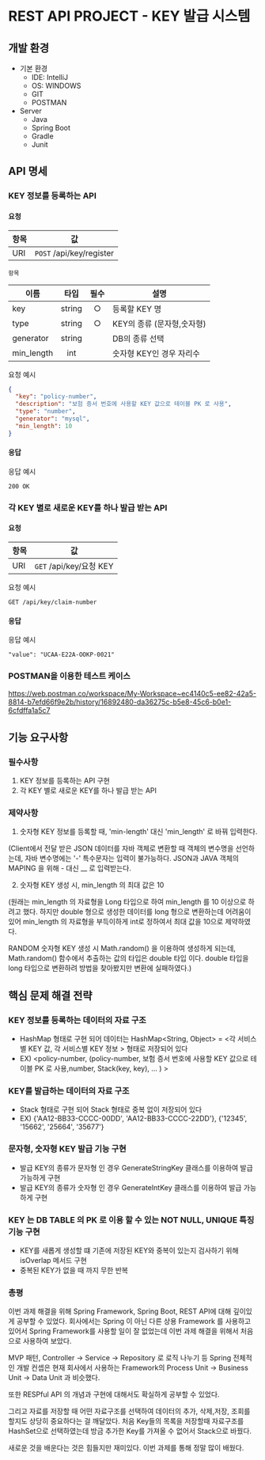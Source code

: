 # REST API PROJECT - KEY 발급 시스템

## 개발 환경
- 기본 환경
    - IDE: IntelliJ
    - OS: WINDOWS
    - GIT
    - POSTMAN
- Server
    - Java
    - Spring Boot 
    - Gradle
    - Junit


API 명세
---
### KEY 정보를 등록하는 API

#### 요청

| 항목 | 값             |
| ---- | -------------- |
| URI  | `POST` /api/key/register |

`항목`

| 이름       |  타입  | 필수 | 설명                                                         |
| ---------- | :----: | :---: | ------------------------------------------------------------ |
| key     | string |  ○   | 등록할 KEY 명                                          |
| type      | string  |  ○   | KEY의 종류 (문자형,숫자형)                                           |
| generator      | string  |     | DB의 종류 선택                                           |
| min_length      | int  |     | 숫자형 KEY인 경우 자리수                                          |

요청 예시

```json
{
  "key": "policy-number",
  "description": "보험 증서 번호에 사용할 KEY 값으로 테이블 PK 로 사용",
  "type": "number",
  "generator": "mysql",
  "min_length": 10
}
```

#### 응답

응답 예시
```
200 OK
```


### 각 KEY 별로 새로운 KEY를 하나 발급 받는 API

#### 요청

| 항목 | 값             |
| ---- | -------------- |
| URI  | `GET` /api/key/요청 KEY |

요청 예시
```
GET /api/key/claim-number
```

#### 응답

응답 예시
```
"value": "UCAA-E22A-OOKP-0021"
```

### POSTMAN을 이용한 테스트 케이스
https://web.postman.co/workspace/My-Workspace~ec4140c5-ee82-42a5-8814-b7efd66f9e2b/history/16892480-da36275c-b5e8-45c6-b0e1-6cfdffa1a5c7



## 기능 요구사항
### 필수사항
1. KEY 정보를 등록하는 API 구현
2. 각 KEY 별로 새로운 KEY를 하나 발급 받는 API

### 제약사항
1. 숫자형 KEY 정보를 등록할 때, 'min-length' 대신 'min_length' 로 바꿔 입력한다.

(Client에서 전달 받은 JSON 데이터를 자바 객체로 변환할 때 객체의 변수명을 선언하는데, 
자바 변수명에는 '-' 특수문자는 입력이 불가능하다. JSON과 JAVA 객체의 MAPING 을 위해 - 대신 __ 로 입력받는다.

2. 숫자형 KEY 생성 시, min_length 의 최대 값은 10

(원래는 min_length 의 자료형을 Long 타입으로 하여 min_length 를 10 이상으로 하려고 했다.
하지만 double 형으로 생성한 데이터를 long 형으로 변환하는데 어려움이 있어 
min_length 의 자료형을 부득이하게 int로 정하여서 최대 값을 10으로 제약하였다.

RANDOM 숫자형 KEY 생성 시 Math.random() 을 이용하여 생성하게 되는데, 
Math.random() 함수에서 추출하는 값의 타입은 double 타입 이다.
double 타입을 long 타입으로 변환하려 방법을 찾아봤지만 변환에 실패하였다.)


## 핵심 문제 해결 전략
### KEY 정보를 등록하는 데이터의 자료 구조
- HashMap 형태로 구현 되어 데이터는 HashMap<String, Object> = <각 서비스 별 KEY 값, 각 서비스별 KEY 정보 > 형태로 저장되어 있다
- EX) <policy-number, (policy-number, 보험 증서 번호에 사용할 KEY 값으로 테이블 PK 로 사용,number, Stack(key, key), ...  ) > 

### KEY를 발급하는 데이터의 자료 구조
- Stack 형태로 구현 되어 Stack<String> 형태로 중복 없이 저장되어 있다
- EX) {'AA12-BB33-CCCC-00DD', 'AA12-BB33-CCCC-22DD'}, {'12345', '15662', '25664', '35677'}
    
### 문자형, 숫자형 KEY 발급 기능 구현
- 발급 KEY의 종류가 문자형 인 경우 GenerateStringKey 클래스를 이용하여 발급 가능하게 구현
- 발급 KEY의 종류가 숫자형 인 경우 GenerateIntKey    클래스를 이용하여 발급 가능하게 구현

###  KEY 는 DB TABLE 의 PK 로 이용 할 수 있는 NOT NULL, UNIQUE 특징 기능 구현
- KEY를 새롭게 생성할 떄 기존에 저장된 KEY와 중복이 있는지 검사하기 위해 isOverlap 메서드 구현
- 중복된 KEY가 없을 때 까지 무한 반복


### 총평
이번 과제 해결을 위해 Spring Framework, Spring Boot, REST API에 대해 깊이있게 공부할 수 있었다. 회사에서는 Spring 이 아닌 다른 상용 Framework 를 사용하고 있어서 Spring Framework를 사용할 일이 잘 없었는데 이번 과제 해결을 위해서 처음으로 사용하여 보았다.

MVP 패턴, Controller -> Service -> Repository 로 로직 나누기 등 Spring 전체적인 개발 컨셉은 현재 회사에서 사용하는 Framework의 Process Unit -> Business Unit -> Data Unit 과 비슷했다.

또한 RESPful API 의 개념과 구현에 대해서도 확실하게 공부할 수 있었다.

그리고 자료를 저장할 때 어떤 자료구조를 선택하여 데이터의 추가, 삭제,저장, 조회를 할지도 상당히 중요하다는 걸 깨달았다.
처음 Key들의 목록을 저장할때 자료구조를 HashSet으로 선택하였는데 방금 추가한 Key를 가져올 수 없어서 Stack으로 바꿨다.
    
새로운 것을 배운다는 것은 힘들지만 재미있다.
이번 과제를 통해 정말 많이 배웠다.
